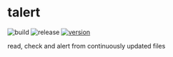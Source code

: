 # talert

![build](https://github.com/keecon/talert/workflows/build/badge.svg)
![release](https://github.com/keecon/talert/workflows/release/badge.svg)
[![version](https://img.shields.io/badge/version-v0.2.0-blue.svg)](https://github.com/keecon/talert/releases/latest)

read, check and alert from continuously updated files
